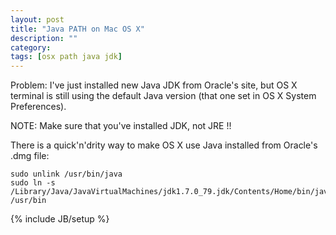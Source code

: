 ```yaml
---
layout: post
title: "Java PATH on Mac OS X"
description: ""
category: 
tags: [osx path java jdk]
---
```


Problem: I've just installed new Java JDK from Oracle's site, but OS X terminal is still using the default Java version (that one set in OS X System Preferences).


NOTE: Make sure that you've installed JDK, not JRE !!

There is a quick'n'drity way to make OS X use Java installed from Oracle's .dmg file:
```
sudo unlink /usr/bin/java
sudo ln -s /Library/Java/JavaVirtualMachines/jdk1.7.0_79.jdk/Contents/Home/bin/java /usr/bin
```

{% include JB/setup %}
